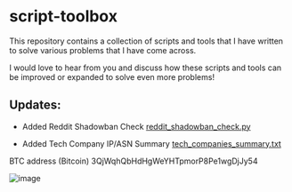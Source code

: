 # script-toolbox

This repository contains a collection of scripts and tools that I have written to solve various problems that I have come across.

I would love to hear from you and discuss how these scripts and tools can be improved or expanded to solve even more problems!

## Updates:

- Added Reddit Shadowban Check 
[reddit_shadowban_check.py](https://github.com/tg12/script-toolbox/blob/main/reddit_shadowban_check.py)

- Added Tech Company IP/ASN Summary
[tech_companies_summary.txt](https://github.com/tg12/script-toolbox/blob/main/tech_companies_summary.txt)


BTC address (Bitcoin) 3QjWqhQbHdHgWeYHTpmorP8Pe1wgDjJy54

![image](https://github.com/tg12/script-toolbox/assets/12201893/6588573b-dceb-437e-96d6-f742e789ebd6)


